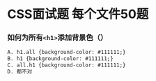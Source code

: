 # CSS面试题 每个文件50题

### 如何为所有`<h1>`添加背景色（）
```html
A. h1.all {background-color: #111111;}
B. h1 {background-color: #111111;}
C. all.h1 {background-color: #111111;}
D. 都不对
```

